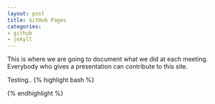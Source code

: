 ```yaml
---
layout: post
title: GitHub Pages
categories:
- github
- jekyll
---
```

This is where we are going to document what we did at each meeting. Everybody who gives a presentation can contribute to this site.

Testing..
{% highlight bash %}
  <?php 
  $testvar = 'some variable';
  
  ?>
  
{% endhighlight %}